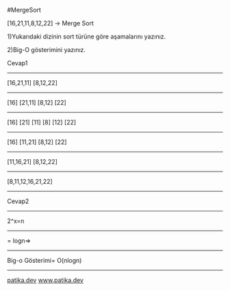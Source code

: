 #MergeSort


<p>[16,21,11,8,12,22] -> Merge Sort</p>

<p>1)Yukarıdaki dizinin sort türüne göre aşamalarını yazınız.</p>
<p>2)Big-O gösterimini yazınız.</p>

Cevap1
          							    <hr /> [16,21,11] [8,12,22]
                              <hr />         [16] [21,11] [8,12] [22]
                                    <hr /> [16] [21] [11] [8] [12] [22]
                                      <hr /> [16] [11,21] [8,12] [22]
                                        <hr /> [11,16,21] [8,12,22]
                                         <hr /> [8,11,12,16,21,22]
 
<hr />
 Cevap2<hr />
2^x=n <hr />
= logn=> <hr />
 Big-o Gösterimi= O(nlogn)<hr />

<a href="http://www.patika.dev">patika.dev</a>
www.patika.dev